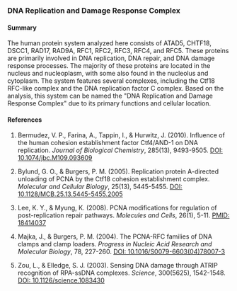 ### DNA Replication and Damage Response Complex

#### Summary

The human protein system analyzed here consists of ATAD5, CHTF18, DSCC1, RAD17, RAD9A, RFC1, RFC2, RFC3, RFC4, and RFC5. These proteins are primarily involved in DNA replication, DNA repair, and DNA damage response processes. The majority of these proteins are located in the nucleus and nucleoplasm, with some also found in the nucleolus and cytoplasm. The system features several complexes, including the Ctf18 RFC-like complex and the DNA replication factor C complex. Based on the analysis, this system can be named the "DNA Replication and Damage Response Complex" due to its primary functions and cellular location.

#### References

1. Bermudez, V. P., Farina, A., Tappin, I., & Hurwitz, J. (2010). Influence of the human cohesion establishment factor Ctf4/AND-1 on DNA replication. *Journal of Biological Chemistry*, 285(13), 9493-9505. [DOI: 10.1074/jbc.M109.093609](https://doi.org/10.1074/jbc.M109.093609)

2. Bylund, G. O., & Burgers, P. M. (2005). Replication protein A-directed unloading of PCNA by the Ctf18 cohesion establishment complex. *Molecular and Cellular Biology*, 25(13), 5445-5455. [DOI: 10.1128/MCB.25.13.5445-5455.2005](https://doi.org/10.1128/MCB.25.13.5445-5455.2005)

3. Lee, K. Y., & Myung, K. (2008). PCNA modifications for regulation of post-replication repair pathways. *Molecules and Cells*, 26(1), 5-11. [PMID: 18414037](https://pubmed.ncbi.nlm.nih.gov/18414037/)

4. Majka, J., & Burgers, P. M. (2004). The PCNA-RFC families of DNA clamps and clamp loaders. *Progress in Nucleic Acid Research and Molecular Biology*, 78, 227-260. [DOI: 10.1016/S0079-6603(04)78007-3](https://doi.org/10.1016/S0079-6603(04)78007-3)

5. Zou, L., & Elledge, S. J. (2003). Sensing DNA damage through ATRIP recognition of RPA-ssDNA complexes. *Science*, 300(5625), 1542-1548. [DOI: 10.1126/science.1083430](https://doi.org/10.1126/science.1083430)